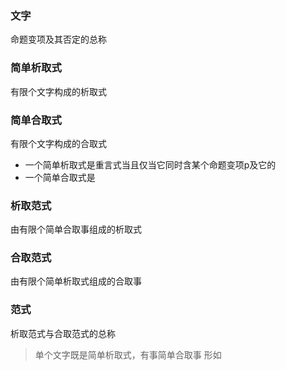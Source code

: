 ### 文字
命题变项及其否定的总称
### 简单析取式
有限个文字构成的析取式
### 简单合取式
有限个文字构成的合取式
+ 一个简单析取式是重言式当且仅当它同时含某个命题变项p及它的
+ 一个简单合取式是

### 析取范式
由有限个简单合取事组成的析取式
### 合取范式
由有限个简单析取式组成的合取事
### 范式
析取范式与合取范式的总称

> 单个文字既是简单析取式，有事简单合取事
> 形如
>